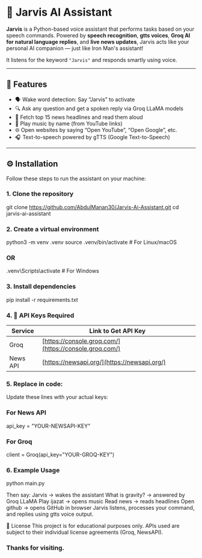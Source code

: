 # 🤖 Jarvis AI Assistant

**Jarvis** is a Python-based voice assistant that performs tasks based on your speech commands. Powered by **speech recognition**, **gtts voices**, **Groq AI for natural language replies**, and **live news updates**, Jarvis acts like your personal AI companion — just like Iron Man's assistant!

It listens for the keyword `"Jarvis"` and responds smartly using voice.

---

## 🧩 Features

- 🗣️ Wake word detection: Say “Jarvis” to activate
- 🔍 Ask any question and get a spoken reply via Groq LLaMA models
- 📰 Fetch top 15 news headlines and read them aloud
- 🎵 Play music by name (from YouTube links)
- 🌐 Open websites by saying “Open YouTube”, “Open Google”, etc.
- 🎧 Text-to-speech powered by gTTS (Google Text-to-Speech)
---

## ⚙️ Installation

Follow these steps to run the assistant on your machine:

### 1. Clone the repository

git clone https://github.com/AbdulManan30/Jarvis-Ai-Assistant.git
cd jarvis-ai-assistant

### 2. Create a virtual environment

python3 -m venv .venv
source .venv/bin/activate     # For Linux/macOS
### OR
.venv\Scripts\activate        # For Windows

### 3. Install dependencies

pip install -r requirements.txt


### 4. 🔑 API Keys Required

| Service    | Link to Get API Key                                      |
| ---------- | -------------------------------------------------------- |
| Groq       | [https://console.groq.com/](https://console.groq.com/)   |
| News API   | [https://newsapi.org/](https://newsapi.org/)             |

### 5. Replace in code:
Update these lines with your actual keys:

### For News API
api_key = "YOUR-NEWSAPI-KEY"

### For Groq
client = Groq(api_key="YOUR-GROQ-KEY")

### 6. Example Usage
python main.py

Then say:
Jarvis → wakes the assistant
What is gravity? → answered by Groq LLaMA
Play ijazat → opens music
Read news → reads headlines
Open github → opens GitHub in browser
Jarvis listens, processes your command, and replies using gtts voice output.

📝 License
This project is for educational purposes only.
APIs used are subject to their individual license agreements (Groq, NewsAPI).

### Thanks for visiting.


